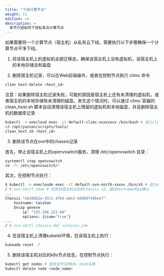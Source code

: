```yaml
---
title: "下线计算节点"
weight: 11
edition: ce
description: >
  本节介绍如何下线私有云计算节点
---
```


如果需要将一个计算节点（宿主机）从私有云下线，需要执行以下步骤确保一个计算节点干净下线。

1. 将该宿主机上的虚拟机全部迁移走。确保该宿主机上没有虚拟机，该宿主机上的本地存储没有磁盘

2. 删除宿主机记录，可以在Web前端操作，或者在控制节点执行 climc 命令

```bash
climc host-delete <host_id>
```

注意：如果删除宿主机记录失败，可能的原因是宿主机上还有未清理的虚拟机，或者宿主机的本地存储有未清理的磁盘。发生这个情况时，可以通过 climc 容器的 clean_host.sh 脚本自动清理该宿主机上残留的虚拟机和本地磁盘，并且删除宿主机的数据库记录

```bash
kubectl -n onecloud exec -it default-climc-xxxxxxxx /bin/bash # 进入climc容器执行如下命令
cd /opt/yunion/scripts/tools/
clean_host.sh <host_id>
```

3. 删除该节点在ovn中的chassis记录

首先，停止该宿主机上的openvswitch服务，清理 /etc/openvswitch 目录：

```bash
systemctl stop openvswitch
rm -fr /etc/openvswitch/*
```

其次，在控制节点执行：

```bash
$ kubectl -n onecloude exec -it default-ovn-north-xxxxx /bin/sh # 进入ovn-northd容器执行以下命令
/ # ovn-sbctl show # 找到该宿主机对应的chassis id，通过hostname和ip确认
...
Chassis "e6268b2e-4311-4f6d-a6e2-ddd09f49beef"
    hostname: taishan
    Encap geneve
        ip: "192.168.222.60"
        options: {csum="true"}
...
/ # ovn-sbctl chassis-del <chassis_id>
```

4. 在该宿主机上清理kubelet环境，在该宿主机上执行：

```bash
kubeadm reset -f
```

5. 删除该宿主机对应的k8s节点信息，在控制节点执行：

```bash
kubectl get nodes # 查找该节点的k8s node名称
kubectl delete node <node_name>
```
